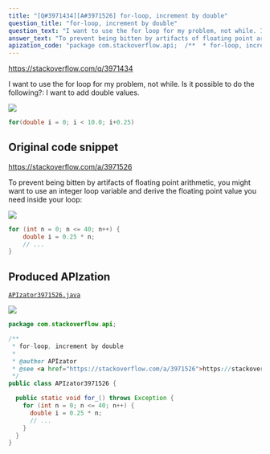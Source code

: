 ```yaml
---
title: "[Q#3971434][A#3971526] for-loop, increment by double"
question_title: "for-loop, increment by double"
question_text: "I want to use the for loop for my problem, not while. Is it possible to do the following?: I want to add double values."
answer_text: "To prevent being bitten by artifacts of floating point arithmetic, you might want to use an integer loop variable and derive the floating point value you need inside your loop:"
apization_code: "package com.stackoverflow.api;  /**  * for-loop, increment by double  *  * @author APIzator  * @see <a href=\"https://stackoverflow.com/a/3971526\">https://stackoverflow.com/a/3971526</a>  */ public class APIzator3971526 {    public static void for_() throws Exception {     for (int n = 0; n <= 40; n++) {       double i = 0.25 * n;       // ...     }   } }"
---
```


https://stackoverflow.com/q/3971434

I want to use the for loop for my problem, not while. Is it possible to do the following?:
I want to add double values.


<div class="code-logo"><img src="/stackoverflow.png" /></div>

```java
for(double i = 0; i < 10.0; i+0.25)
```


## Original code snippet

https://stackoverflow.com/a/3971526

To prevent being bitten by artifacts of floating point arithmetic, you might want to use an integer loop variable and derive the floating point value you need inside your loop:

<div class="code-logo"><img src="/stackoverflow.png" /></div>

```java
for (int n = 0; n <= 40; n++) {
    double i = 0.25 * n;
    // ...
}
```

## Produced APIzation

[`APIzator3971526.java`](https://github.com/pasqualesalza/apization-temp/raw/main/data/search/APIzator3971526.java)

<div class="code-logo"><img src="/apizator.png" /></div>

```java
package com.stackoverflow.api;

/**
 * for-loop, increment by double
 *
 * @author APIzator
 * @see <a href="https://stackoverflow.com/a/3971526">https://stackoverflow.com/a/3971526</a>
 */
public class APIzator3971526 {

  public static void for_() throws Exception {
    for (int n = 0; n <= 40; n++) {
      double i = 0.25 * n;
      // ...
    }
  }
}

```